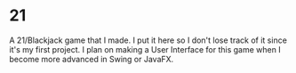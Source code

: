# 21
A 21/Blackjack game that I made. I put it here so I don't lose track of it
since it's my first project. I plan on making a User Interface for this game 
when I become more advanced in Swing or JavaFX.
